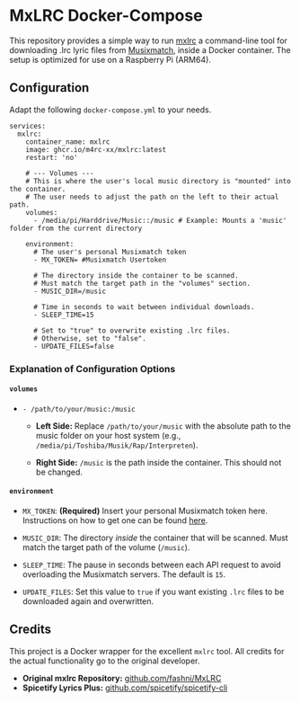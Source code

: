 # MxLRC Docker-Compose

This repository provides a simple way to run [mxlrc](https://github.com/fashni/MxLRC) a command-line tool for downloading .lrc lyric files from [Musixmatch](https://www.musixmatch.com/), inside a Docker container. The setup is optimized for use on a Raspberry Pi (ARM64).

## Configuration

Adapt the following `docker-compose.yml` to your needs.

```
services:
  mxlrc:
    container_name: mxlrc
    image: ghcr.io/m4rc-xx/mxlrc:latest
    restart: 'no'

    # --- Volumes ---
    # This is where the user's local music directory is "mounted" into the container.
    # The user needs to adjust the path on the left to their actual path.
    volumes:
      - /media/pi/Harddrive/Music::/music # Example: Mounts a 'music' folder from the current directory

    environment:
      # The user's personal Musixmatch token
      - MX_TOKEN= #Musixmatch Usertoken

      # The directory inside the container to be scanned.
      # Must match the target path in the "volumes" section.
      - MUSIC_DIR=/music

      # Time in seconds to wait between individual downloads.
      - SLEEP_TIME=15

      # Set to "true" to overwrite existing .lrc files.
      # Otherwise, set to "false".
      - UPDATE_FILES=false
```

### Explanation of Configuration Options

#### `volumes`

-   `- /path/to/your/music:/music`
    
    -   **Left Side:** Replace `/path/to/your/music` with the absolute path to the music folder on your host system (e.g., `/media/pi/Toshiba/Musik/Rap/Interpreten`).
        
    -   **Right Side:**  `/music` is the path inside the container. This should not be changed.
        

#### `environment`

-   `MX_TOKEN`: **(Required)** Insert your personal Musixmatch token here. Instructions on how to get one can be found [here](https://spicetify.app/docs/faq#sometimes-popup-lyrics-andor-lyrics-plus-seem-to-not-work "null").
    
-   `MUSIC_DIR`: The directory _inside_ the container that will be scanned. Must match the target path of the volume (`/music`).
    
-   `SLEEP_TIME`: The pause in seconds between each API request to avoid overloading the Musixmatch servers. The default is `15`.
    
-   `UPDATE_FILES`: Set this value to `true` if you want existing `.lrc` files to be downloaded again and overwritten.   

## Credits

This project is a Docker wrapper for the excellent `mxlrc` tool. All credits for the actual functionality go to the original developer.

-   **Original mxlrc Repository:**  [github.com/fashni/MxLRC](https://github.com/fashni/MxLRC "null")
-   **Spicetify Lyrics Plus:** [github.com/spicetify/spicetify-cli](https://github.com/spicetify/spicetify-cli/tree/master/CustomApps/lyrics-plus "null")
